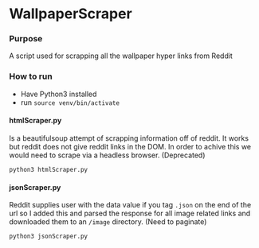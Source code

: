 # WallpaperScraper

### Purpose 
A script used for scrapping all the wallpaper hyper links from Reddit 

### How to run

- Have Python3 installed 
- run `source venv/bin/activate`

#### htmlScraper.py
Is a beautifulsoup attempt of scrapping information off of reddit. It works but 
reddit does not give reddit links in the DOM. In order to achive this we would need 
to scrape via a headless browser. (Deprecated)

`python3 htmlScraper.py`

#### jsonScraper.py
Reddit supplies user with the data value if you tag `.json` on the end of the url
so I added this and parsed the response for all image related links and downloaded them to an
`/image` directory. (Need to paginate)

`python3 jsonScraper.py`